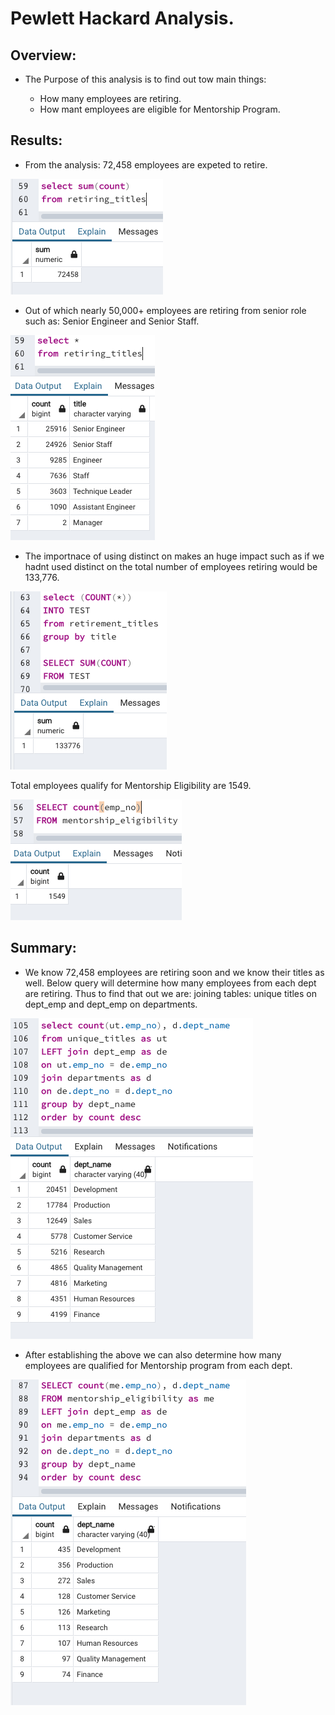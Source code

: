 # Pewlett Hackard Analysis.

## Overview:

- The Purpose of this analysis is to find out tow main things: 

    - How many employees are retiring.
    - How mant employees are eligible for Mentorship Program.

## Results:

- From the analysis: 72,458 employees are expeted to retire. 

![](https://github.com/YuvrajT/Pewlett-Hackard-Analysis./blob/main/Resources/Query%201.png)

- Out of which nearly 50,000+ employees are retiring from senior role such as: Senior Engineer and Senior Staff.

![](https://github.com/YuvrajT/Pewlett-Hackard-Analysis./blob/main/Resources/query%202.png)

- The importnace of using distinct on makes an huge impact such as if we hadnt used distinct on the total number of employees retiring would be 133,776.

![](https://github.com/YuvrajT/Pewlett-Hackard-Analysis./blob/main/Resources/Query%204.png)

Total employees qualify for Mentorship Eligibility are 1549.

![](https://github.com/YuvrajT/Pewlett-Hackard-Analysis./blob/main/Resources/Query%205.png)

## Summary: 

- We know 72,458 employees are retiring soon and we know their titles as well. Below query will determine how many employees from each dept are retiring. Thus to find that out we are: joining tables: unique titles on dept_emp and dept_emp on departments.

![](https://github.com/YuvrajT/Pewlett-Hackard-Analysis./blob/main/Resources/Emp_dept.png)

- After establishing the above we can also determine how many employees are qualified for Mentorship program from each dept. 

![](https://github.com/YuvrajT/Pewlett-Hackard-Analysis./blob/main/Resources/Mentorship.png)

